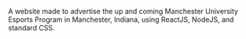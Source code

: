A website made to advertise the up and coming Manchester University Esports Program in Manchester, Indiana, using ReactJS, NodeJS, and standard CSS.
